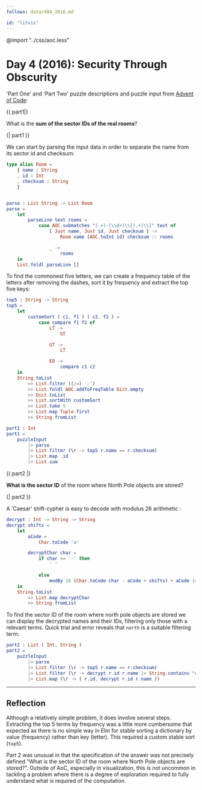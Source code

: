 ```yaml
---
follows: data/d04_2016.md

id: "litvis"
---
```


@import "../css/aoc.less"

# Day 4 (2016): Security Through Obscurity

'Part One' and 'Part Two' puzzle descriptions and puzzle input from [Advent of Code](https://adventofcode.com/2016/day/4):

{( part1|}

What is the **sum of the sector IDs of the real rooms**?

{| part1 )}

We can start by parsing the input data in order to separate the name from its sector id and checksum:

```elm {l}
type alias Room =
    { name : String
    , id : Int
    , checksum : String
    }


parse : List String -> List Room
parse =
    let
        parseLine text rooms =
            case AOC.submatches "(.+)-(\\d+)\\[(.+)\\]" text of
                [ Just name, Just id, Just checksum ] ->
                    Room name (AOC.toInt id) checksum :: rooms

                _ ->
                    rooms
    in
    List.foldl parseLine []
```

To find the commonest five letters, we can create a frequency table of the letters after removing the dashes, sort it by frequency and extract the top five keys:

```elm {l}
top5 : String -> String
top5 =
    let
        customSort ( c1, f1 ) ( c2, f2 ) =
            case compare f1 f2 of
                LT ->
                    GT

                GT ->
                    LT

                EQ ->
                    compare c1 c2
    in
    String.toList
        >> List.filter ((/=) '-')
        >> List.foldl AOC.addToFreqTable Dict.empty
        >> Dict.toList
        >> List.sortWith customSort
        >> List.take 5
        >> List.map Tuple.first
        >> String.fromList
```

```elm {l r}
part1 : Int
part1 =
    puzzleInput
        |> parse
        |> List.filter (\r -> top5 r.name == r.checksum)
        |> List.map .id
        |> List.sum
```

{( part2 |}

**What is the sector ID** of the room where North Pole objects are stored?

{| part2 )}

A 'Caesar' shift-cypher is easy to decode with modulus 26 arithmetic :

```elm {l}
decrypt : Int -> String -> String
decrypt shifts =
    let
        aCode =
            Char.toCode 'a'

        decryptChar char =
            if char == '-' then
                ' '

            else
                modBy 26 (Char.toCode char - aCode + shifts) + aCode |> Char.fromCode
    in
    String.toList
        >> List.map decryptChar
        >> String.fromList
```

To find the sector ID of the room where north pole objects are stored we can display the decrypted names and their IDs, filtering only those with a relevant terms. Quick trial and error reveals that `north` is a suitable filtering term:

```elm {l r}
part2 : List ( Int, String )
part2 =
    puzzleInput
        |> parse
        |> List.filter (\r -> top5 r.name == r.checksum)
        |> List.filter (\r -> decrypt r.id r.name |> String.contains "north")
        |> List.map (\r -> ( r.id, decrypt r.id r.name ))
```

---

## Reflection

Although a relatively simple problem, it does involve several steps. Extracting the top 5 terms by frequency was a little more cumbersome that expected as there is no simple way in Elm for stable sorting a dictionary by value (frequency) rather than key (letter). This required a custom stable sort (`top5`).

Part 2 was unusual in that the specification of the answer was not precisely defined "What is the sector ID of the room where North Pole objects are stored?”. Outside of AoC, especially in visualization, this is not uncommon in tackling a problem where there is a degree of exploration required to fully understand what is required of the computation.
